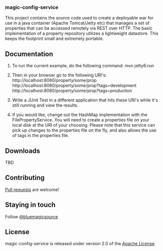 ### magic-config-service
This project contains the source code used to create a deployable war for use in a java container (Apache Tomcat/Jetty etc) that manages a set of properties that can be accessed remotely via REST over HTTP. The basic implementation of a property repository utilizes a lightweight datastore. This keeps the footprint small and extremely portable.

## Documentation
1) To run the current example, do the following command:
    mvn jetty6:run

2) Then in your browser go to the following URI's:
    http://localhost:8080/property/some/prop
    http://localhost:8080/property/some/prop?tags=development
    http://localhost:8080/property/some/prop?tags=production
    
3)  Write a JUnit Test in a different application that hits these URI's while it's still running and view the results.

4)  If you would like, change out the HashMap implementation with the FilePropertyService.  You
    will need to create a properties file on your local disk at the URI of your choosing.  Please note
    that this service can pick up changes to the properties file on the fly, and also allows the use
    of tags in the properties file.

## Downloads
TBD

## Contributing
[Pull requests](http://help.github.com/send-pull-requests) are welcome!

## Staying in touch
Follow [@bluemagicsource](http://twitter.com/bluemagicsource)

## License
magic-config-service is released under version 2.0 of the
[Apache License](http://www.apache.org/licenses/LICENSE-2.0).